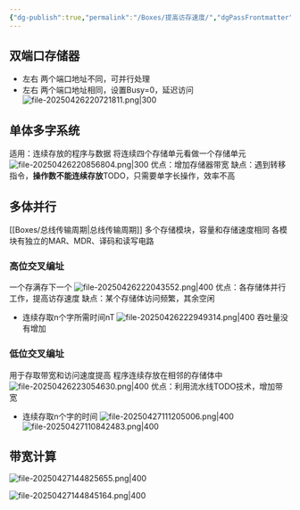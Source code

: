```yaml
---
{"dg-publish":true,"permalink":"/Boxes/提高访存速度/","dgPassFrontmatter":true,"created":"2025-04-26T22:06:33.832+08:00","updated":"2025-06-21T23:58:38.933+08:00"}
---
```


## 双端口存储器
- 左右 两个端口地址不同，可并行处理
- 左右 两个端口地址相同，设置Busy=0，延迟访问
![file-20250426220721811.png|300](/img/user/images/%E6%8F%90%E9%AB%98%E8%AE%BF%E5%AD%98%E9%80%9F%E5%BA%A6/file-20250426220721811.png)
## 单体多字系统
适用：连续存放的程序与数据
将连续四个存储单元看做一个存储单元
![file-20250426220856804.png|300](/img/user/images/%E6%8F%90%E9%AB%98%E8%AE%BF%E5%AD%98%E9%80%9F%E5%BA%A6/file-20250426220856804.png)
优点：增加存储器带宽
缺点：遇到转移指令，**操作数不能连续存放**TODO，只需要单字长操作，效率不高
## 多体并行
[[Boxes/总线传输周期\|总线传输周期]]
多个存储模块，容量和存储速度相同
各模块有独立的MAR、MDR、译码和读写电路
### 高位交叉编址
一个存满存下一个
![file-20250426222043552.png|400](/img/user/images/%E6%8F%90%E9%AB%98%E8%AE%BF%E5%AD%98%E9%80%9F%E5%BA%A6/file-20250426222043552.png)
优点：各存储体并行工作，提高访存速度
缺点：某个存储体访问频繁，其余空闲
- 连续存取n个字所需时间nT
![file-20250426222949314.png|400](/img/user/images/%E6%8F%90%E9%AB%98%E8%AE%BF%E5%AD%98%E9%80%9F%E5%BA%A6/file-20250426222949314.png)
吞吐量没有增加
### 低位交叉编址
用于存取带宽和访问速度提高
程序连续存放在相邻的存储体中
![file-20250426223054630.png|400](/img/user/images/%E6%8F%90%E9%AB%98%E8%AE%BF%E5%AD%98%E9%80%9F%E5%BA%A6/file-20250426223054630.png)
优点：利用流水线TODO技术，增加带宽
- 连续存取n个字的时间
![file-20250427111205006.png|400](/img/user/images/%E6%8F%90%E9%AB%98%E8%AE%BF%E5%AD%98%E9%80%9F%E5%BA%A6/file-20250427111205006.png)
![file-20250427110842483.png|400](/img/user/images/%E6%8F%90%E9%AB%98%E8%AE%BF%E5%AD%98%E9%80%9F%E5%BA%A6/file-20250427110842483.png)
## 带宽计算
![file-20250427144825655.png|400](/img/user/images/%E6%8F%90%E9%AB%98%E8%AE%BF%E5%AD%98%E9%80%9F%E5%BA%A6/file-20250427144825655.png)

![file-20250427144845164.png|400](/img/user/images/%E6%8F%90%E9%AB%98%E8%AE%BF%E5%AD%98%E9%80%9F%E5%BA%A6/file-20250427144845164.png)